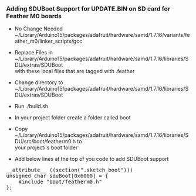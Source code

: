 
### Adding SDUBoot Support for UPDATE.BIN on SD card for Feather M0 boards

- No Change Needed ~/Library/Arduino15/packages/adafruit/hardware/samd/1.7.16/variants/feather_m0/linker_scripts/gcc
- Replace Files in ~/Library/Arduino15/packages/adafruit/hardware/samd/1.7.16/libraries/SDU/extras/SDUBoot \
  with these local files that are tagged with .feather
- Change directory to ~/Library/Arduino15/packages/adafruit/hardware/samd/1.7.16/libraries/SDU/extras/SDUBoot
- Run ./build.sh
- In your project folder create a folder called boot
- Copy ~/Library/Arduino15/packages/adafruit/hardware/samd/1.7.16/libraries/SDU/src/boot/featherm0.h to \
  your projecti's boot folder

- Add below lines at the top of you code to add SDUBoot support
<pre>
__attribute__ ((section(".sketch_boot")))
unsigned char sduBoot[0x6000] = {
    #include "boot/featherm0.h"
};
</pre>


